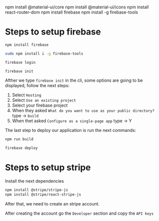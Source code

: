 npm install @material-ui/core
npm install @material-ui/icons
npm install react-router-dom
npm install firebase
npm install -g firebase-tools

# Steps to setup firebase

```sh
npm install firebase
```

```sh
sudo npm install i -g firebase-tools
```

```sh
firebase login
```

```sh
firebase init
```

Afther we type `firebase init` in the cli, some options are going to be displayed, follow the next steps:

1. Select `Hosting`
2. Select `Use an existing project`
3. Select your firebase project
4. When they asked `What do you want to use as your public directory?` type -> `build`
5. When thet asked `Configure as a single-page app` type -> Y

The last step to deploy our application is run the next commands:

```sh
npm run build
```

```sh
firebase deploy
```


# Steps to setup stripe

Install the next dependencies

```sh 
npm install @stripe/stripe-js
npm install @stripe/react-stripe-js
```

After that, we need to create an stripe account.

After creating the account go the `Developer` section and copy the `API keys`